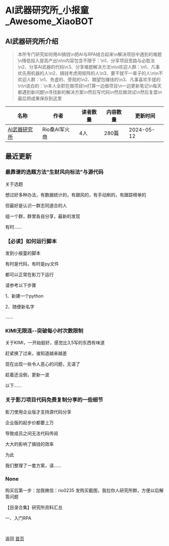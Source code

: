 # AI武器研究所_小报童_Awesome_XiaoBOT

## AI武器研究所介绍
> 本所专门研究如何用AI搞钱\n把AI与RPA结合起来\n解决项目中遇到的难题\n降低投入提高产出\n\n内容包含不限于：\n1、分享项目思路与必胜法\n2、分享AI武器的代码\n3、分享难题解决方法\n\n欢迎人群：\n1、凡事优先用机器的人\n2、搞钱考虑用矩阵的人\n3、要干就干一辈子的人\n\n不欢迎人群：\n1、务虚的、旁观的\n2、期望包赚钱的\n3、凡事喜欢手搓的\n\n说白的：\n本人全职在做项目\n打算一边做项目\n一边更新笔记\n每天都遇到新问题\n寻找新的解决方案\n然后写代码\n然后做测试\n然后复盘\n最后把成果保存到这里  
  


|名称|作者|读者数量|内容数量|更新时间|
|---|---|---|---|---|
|[AI武器研究所](https://xiaobot.net/p/Ai_Arms_Lab?refer=0b133df9-27dc-423b-8101-639049001c13)|Rio桑AI军火商|4人|280篇|2024-05-12|

## 最近更新
### 最靠谱的选题方法“生财风向标法”与源代码

关于选题

想过好多种办法，有数据统计的，有跟风的，有手动刷的，有跟踪榜单的

但最好是认识一群志同道合的人

组一个群，群里各自分享，最新的发现

有时......

### 【必读】如何运行脚本

发到小报童的脚本

有时是代码，有时是py文件

都可以正常在影刀下运行

请参考以下步骤

1、新建一个python

2、随便新名字

......

### KIMI无限连--突破每小时次数限制

关于KIMI，一开始挺好，感觉比3,5写的东西有味道

赶紧换了过来，谁知道越来越差

现在出现一些令人恶心的问题，无语了

趁着还没倒，更新一波

以下......

### 关于影刀项目代码免费复制分享的一些细节

影刀使用企业版才支持源代码分享

企业版的起步价都要上万

导致成员之间无法代码传阅

大大的影响了搞钱的效率

为此

我们整理了一套方案，请......

### None

购买后第一步：加我微信：rio0235 发购买截图，我拉你人研究所群，方便以后解答问题

【目录合集】研究所资料汇总

一、入门RPA


<a href="https://github.com/Reno9527/awesome-xiaobot" style="color: white; text-decoration: none;">awesome-xiaobot</a>

返回 [首页](../README.md)
